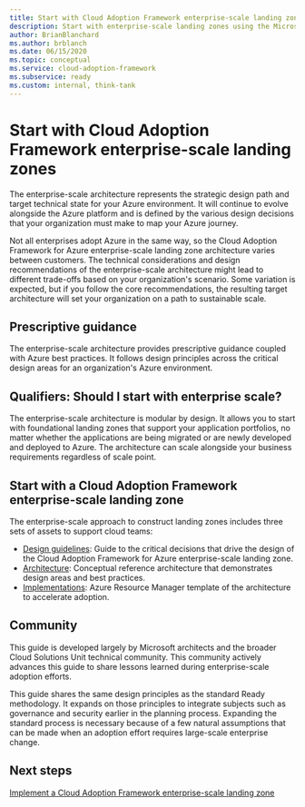 ```yaml
---
title: Start with Cloud Adoption Framework enterprise-scale landing zones
description: Start with enterprise-scale landing zones using the Microsoft Cloud Adoption Framework for Azure.
author: BrianBlanchard
ms.author: brblanch
ms.date: 06/15/2020
ms.topic: conceptual
ms.service: cloud-adoption-framework
ms.subservice: ready
ms.custom: internal, think-tank
---
```


# Start with Cloud Adoption Framework enterprise-scale landing zones

The enterprise-scale architecture represents the strategic design path and target technical state for your Azure environment. It will continue to evolve alongside the Azure platform and is defined by the various design decisions that your organization must make to map your Azure journey.

Not all enterprises adopt Azure in the same way, so the Cloud Adoption Framework for Azure enterprise-scale landing zone architecture varies between customers. The technical considerations and design recommendations of the enterprise-scale architecture might lead to different trade-offs based on your organization's scenario. Some variation is expected, but if you follow the core recommendations, the resulting target architecture will set your organization on a path to sustainable scale.

## Prescriptive guidance

The enterprise-scale architecture provides prescriptive guidance coupled with Azure best practices. It follows design principles across the critical design areas for an organization's Azure environment.

## Qualifiers: Should I start with enterprise scale?

The enterprise-scale architecture is modular by design. It allows you to start with foundational landing zones that support your application portfolios, no matter whether the applications are being migrated or are newly developed and deployed to Azure. The architecture can scale alongside your business requirements regardless of scale point.

## Start with a Cloud Adoption Framework enterprise-scale landing zone

The enterprise-scale approach to construct landing zones includes three sets of assets to support cloud teams:

- [Design guidelines](./design-guidelines.md): Guide to the critical decisions that drive the design of the Cloud Adoption Framework for Azure enterprise-scale landing zone.
- [Architecture](./architecture.md): Conceptual reference architecture that demonstrates design areas and best practices.
- [Implementations](./implementation.md): Azure Resource Manager template of the architecture to accelerate adoption.

<!-- TODO: Reinstate once template.md is ready.
- [Template](./template.md): A documentation template to quickly capture decisions and any deviation from the suggested architecture or implementation.
-->

## Community

<!-- docutune:ignore "Cloud Solutions Unit" -->

This guide is developed largely by Microsoft architects and the broader Cloud Solutions Unit technical community. This community actively advances this guide to share lessons learned during enterprise-scale adoption efforts.

This guide shares the same design principles as the standard Ready methodology. It expands on those principles to integrate subjects such as governance and security earlier in the planning process. Expanding the standard process is necessary because of a few natural assumptions that can be made when an adoption effort requires large-scale enterprise change.

## Next steps

[Implement a Cloud Adoption Framework enterprise-scale landing zone](./implementation.md)
